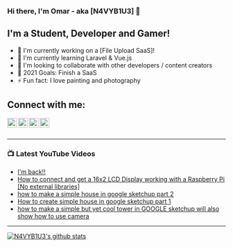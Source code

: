 ### Hi there, I'm Omar - aka [N4VYB1U3] 👋

## I'm a Student, Developer and Gamer!
- 🔭 I'm currently working on a [File Upload SaaS]!
- 🌱 I'm currently learning Laravel & Vue.js
- 🤝 I'm looking to collaborate with other developers / content creators
- 🥅 2021 Goals: Finish a SaaS
- ⚡ Fun fact: I love painting and photography 

## Connect with me:
[<img align="left" width="22px" src="https://cdn.jsdelivr.net/npm/simple-icons@v3/icons/twitter.svg" />][twitter]
[<img align="left" width="22px" src="https://cdn.jsdelivr.net/npm/simple-icons@v3/icons/linkedin.svg" />][linkedin]
[<img align="left" width="22px" src="https://cdn.jsdelivr.net/npm/simple-icons@v3/icons/instagram.svg" />][instagram]
[<img align="left" width="22px" src="https://cdn.jsdelivr.net/npm/simple-icons@v3/icons/twitch.svg" />][twitch]
 
<br />
<br />

---

### 📺 Latest YouTube Videos
<!-- YOUTUBE:START -->
- [I'm back!!](https://www.youtube.com/watch?v=-WSCI_DihpI)
- [How to connect and get a 16x2 LCD Display working with a Raspberry Pi [No external libraries]](https://www.youtube.com/watch?v=2g-cPHo07RQ)
- [how to make a simple house in google sketchup part 2](https://www.youtube.com/watch?v=elrsQAXxkGU)
- [How to create simple house in google sketchup part 1](https://www.youtube.com/watch?v=tKeypP5I4OU)
- [how to make a simple but yet cool tower in GOOGLE sketchup will also show how to use camera](https://www.youtube.com/watch?v=76WkGZ65qiY)
<!-- YOUTUBE:END -->

---

[![N4VYB1U3's github stats](https://github-readme-stats.vercel.app/api?username=N4VYB1U3)](https://github.com/N4VYB1U3/github-readme-stats)

 
<br />
<br />

[website]: http://omarmedhat.ml/
[twitter]: https://twitter.com/5cw_a
[instagram]: https://www.instagram.com/rt_247/
[linkedin]:https://www.linkedin.com/in/n4vyb1u3/
[twitch]: https://www.twitch.tv/rt_247
